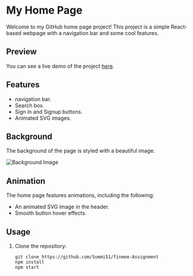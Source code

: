 # My Home Page

Welcome to my GitHub home page project! This project is a simple React-based webpage with a navigation bar and some cool features.

## Preview

You can see a live demo of the project [here](https://6549ee76277dfe6596027803--cheery-sfogliatella-c4223f.netlify.app/).

## Features

- navigation bar.
- Search box.
- Sign in and Signup buttons.
- Animated SVG images.

## Background

The background of the page is styled with a beautiful image.

![Background Image](![bgImage](https://github.com/Summi51/finmee-Assignment/assets/73363392/3c6e1739-84d0-484f-bcbf-bd65448f12c9)
)

## Animation

The home page features animations, including the following:

- An animated SVG image in the header.
- Smooth button hover effects.

## Usage

1. Clone the repository:

   ```shell
   git clone https://github.com/Summi51/finmee-Assignment
   npm install
   npm start
